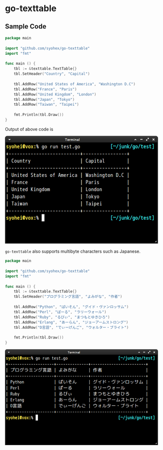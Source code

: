 # go-texttable

## Sample Code

```go
package main

import "github.com/syohex/go-texttable"
import "fmt"

func main () {
	tbl := &texttable.TextTable{}
	tbl.SetHeader("Country", "Capital")

	tbl.AddRow("United States of America", "Washington D.C")
	tbl.AddRow("France", "Paris")
	tbl.AddRow("United Kingdom", "London")
	tbl.AddRow("Japan", "Tokyo")
	tbl.AddRow("Taiwan", "Taipei")

	fmt.Println(tbl.Draw())
}

```

Output of above code is

![go-texttable1](image/go-texttable1.png)


`go-texttable` also supports multibyte characters such as Japanese.

```go
package main

import "github.com/syohex/go-texttable"
import "fmt"

func main () {
	tbl := &texttable.TextTable{}
	tbl.SetHeader("プログラミング言語", "よみがな", "作者")

	tbl.AddRow("Python", "ぱいそん", "グイド・ヴァンロッサム")
	tbl.AddRow("Perl", "ぱーる", "ラリーウォール")
	tbl.AddRow("Ruby", "るびぃ", "まつもとゆきひろ")
	tbl.AddRow("Erlang", "あーらん", "ジョーアームストロング")
	tbl.AddRow("D言語", "でぃーげんご", "ウォルター・ブライト")

	fmt.Println(tbl.Draw())
}
```

![go-texttable2](image/go-texttable2.png)

